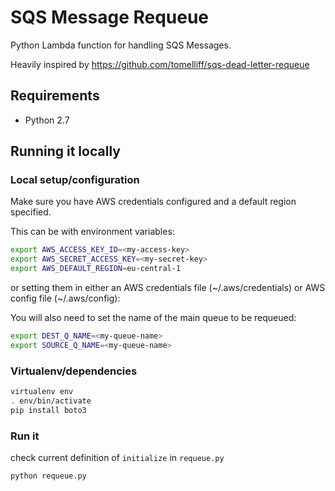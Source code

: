 # SQS Message Requeue

Python Lambda function for handling SQS Messages.

Heavily inspired by https://github.com/tomelliff/sqs-dead-letter-requeue

## Requirements

* Python 2.7

## Running it locally

### Local setup/configuration

Make sure you have AWS credentials configured and a default region specified.

This can be with environment variables:

```sh
export AWS_ACCESS_KEY_ID=<my-access-key>
export AWS_SECRET_ACCESS_KEY=<my-secret-key>
export AWS_DEFAULT_REGION=eu-central-1
```

or setting them in either an AWS credentials file (~/.aws/credentials) or AWS config file (~/.aws/config):

You will also need to set the name of the main queue to be requeued:

```sh
export DEST_Q_NAME=<my-queue-name>
export SOURCE_Q_NAME=<my-queue-name>
```

### Virtualenv/dependencies
```sh
virtualenv env
. env/bin/activate
pip install boto3
```

### Run it
check current definition of `initialize` in `requeue.py`
```sh
python requeue.py
```
